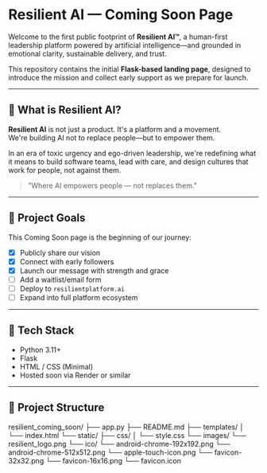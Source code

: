 # Resilient AI — Coming Soon Page

Welcome to the first public footprint of **Resilient AI™**, a human-first leadership platform powered by artificial intelligence—and grounded in emotional clarity, sustainable delivery, and trust.

This repository contains the initial **Flask-based landing page**, designed to introduce the mission and collect early support as we prepare for launch.

---

## 🌱 What is Resilient AI?

**Resilient AI** is not just a product. It's a platform and a movement.  
We're building AI not to replace people—but to empower them.

In an era of toxic urgency and ego-driven leadership, we're redefining what it means to build software teams, lead with care, and design cultures that work for people, not against them.

> "Where AI empowers people — not replaces them."

---

## 🚀 Project Goals

This Coming Soon page is the beginning of our journey:

- [x] Publicly share our vision
- [x] Connect with early followers
- [x] Launch our message with strength and grace
- [ ] Add a waitlist/email form
- [ ] Deploy to `resilientplatform.ai`
- [ ] Expand into full platform ecosystem

---

## 🧰 Tech Stack

- Python 3.11+
- Flask
- HTML / CSS (Minimal)
- Hosted soon via Render or similar

---

## 📁 Project Structure

resilient_coming_soon/
├── app.py
├── README.md
├── templates/
│   └── index.html
└── static/
    ├── css/
    │   └── style.css
    └── images/
        └── resilient_logo.png
    └── ico/
        └── android-chrome-192x192.png
        └── android-chrome-512x512.png
        └── apple-touch-icon.png
        └── favicon-32x32.png
        └── favicon-16x16.png
        └── favicon.icon

